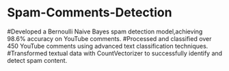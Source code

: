 # Spam-Comments-Detection
#Developed a Bernoulli Naive Bayes spam detection model,achieving 98.6% accuracy on YouTube comments.
#Processed and classified over 450 YouTube comments using advanced text classification techniques.
#Transformed textual data with CountVectorizer to successfully identify and detect spam content.
